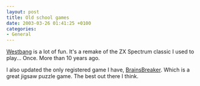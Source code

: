 ```yaml
---
layout: post
title: Old school games
date: 2003-03-26 01:41:25 +0100
categories:
- General
---
```

<a href="http://www.300ad.com/index.php3?u=games/westbang">Westbang</a> is a lot of fun. It's a remake of the ZX Spectrum classic I used to play... Once. More than 10 years ago.

I also updated the only registered game I have, <a href="http://www.brainsbreaker.com">BrainsBreaker</a>. Which is a great jigsaw puzzle game. The best out there I think.
